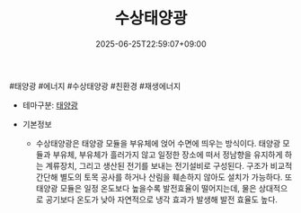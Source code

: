 ﻿---
title: "수상태양광"
date: 2025-06-25T22:59:07+09:00
lastmod: 2025-06-25T22:59:07+09:00
type: docs
sidebar:
  open: true
weight: 8
---
<div style="display:none">
  <meta property="article:published_time" content="2025-06-25T13:59:07Z" />
  <meta property="article:modified_time" content="2025-06-25T13:59:07Z" />
</div>
#태양광 #에너지 #수상태양광 #친환경 #재생에너지 

- 테마구분: [태양광](/industry-study/태양광/)

- 기본정보
	- 수상태양광은 태양광 모듈을 부유체에 얹어 수면에 띄우는 방식이다. 태양광 모듈과 부유체, 부유체가 흘러가지 않고 일정한 장소에 떠서 정남향을 유지하게 하는 계류장치, 그리고 생산된 전기를 보내는 전기설비로 구성된다. 구조가 비교적 간단해 별도의 토목 공사를 하거나 산림을 훼손하지 않아도 설치가 가능하다. 또 태양광 모듈은 일정 온도보다 높을수록 발전효율이 떨어지는데, 물은 상대적으로 공기보다 온도가 낮아 자연적으로 냉각 효과가 발생해 발전 효율도 높다.
